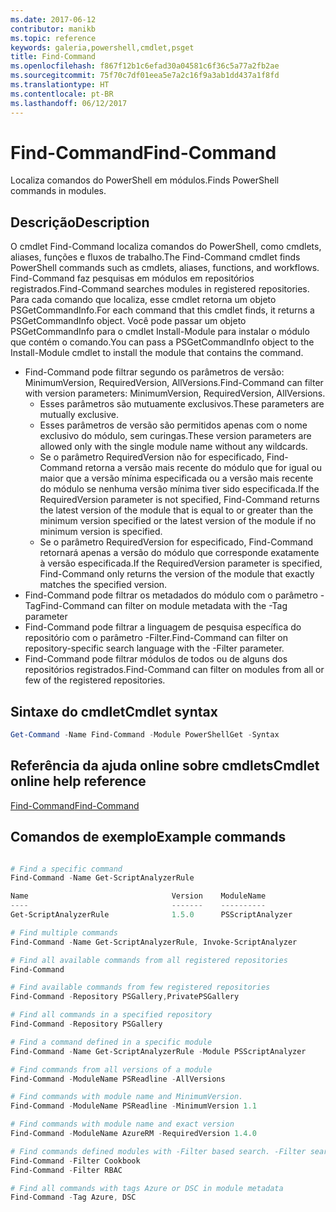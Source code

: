 ```yaml
---
ms.date: 2017-06-12
contributor: manikb
ms.topic: reference
keywords: galeria,powershell,cmdlet,psget
title: Find-Command
ms.openlocfilehash: f867f12b1c6efad30a04581c6f36c5a77a2fb2ae
ms.sourcegitcommit: 75f70c7df01eea5e7a2c16f9a3ab1dd437a1f8fd
ms.translationtype: HT
ms.contentlocale: pt-BR
ms.lasthandoff: 06/12/2017
---
```

# <a name="find-command"></a><span data-ttu-id="dbf8f-103">Find-Command</span><span class="sxs-lookup"><span data-stu-id="dbf8f-103">Find-Command</span></span>

<span data-ttu-id="dbf8f-104">Localiza comandos do PowerShell em módulos.</span><span class="sxs-lookup"><span data-stu-id="dbf8f-104">Finds PowerShell commands in modules.</span></span>

## <a name="description"></a><span data-ttu-id="dbf8f-105">Descrição</span><span class="sxs-lookup"><span data-stu-id="dbf8f-105">Description</span></span>
<span data-ttu-id="dbf8f-106">O cmdlet Find-Command localiza comandos do PowerShell, como cmdlets, aliases, funções e fluxos de trabalho.</span><span class="sxs-lookup"><span data-stu-id="dbf8f-106">The Find-Command cmdlet finds PowerShell commands such as cmdlets, aliases, functions, and workflows.</span></span> <span data-ttu-id="dbf8f-107">Find-Command faz pesquisas em módulos em repositórios registrados.</span><span class="sxs-lookup"><span data-stu-id="dbf8f-107">Find-Command searches modules in registered repositories.</span></span>
<span data-ttu-id="dbf8f-108">Para cada comando que localiza, esse cmdlet retorna um objeto PSGetCommandInfo.</span><span class="sxs-lookup"><span data-stu-id="dbf8f-108">For each command that this cmdlet finds, it returns a PSGetCommandInfo object.</span></span> <span data-ttu-id="dbf8f-109">Você pode passar um objeto PSGetCommandInfo para o cmdlet Install-Module para instalar o módulo que contém o comando.</span><span class="sxs-lookup"><span data-stu-id="dbf8f-109">You can pass a PSGetCommandInfo object to the Install-Module cmdlet to install the module that contains the command.</span></span>

- <span data-ttu-id="dbf8f-110">Find-Command pode filtrar segundo os parâmetros de versão: MinimumVersion, RequiredVersion, AllVersions.</span><span class="sxs-lookup"><span data-stu-id="dbf8f-110">Find-Command can filter with version parameters: MinimumVersion, RequiredVersion, AllVersions.</span></span>
  - <span data-ttu-id="dbf8f-111">Esses parâmetros são mutuamente exclusivos.</span><span class="sxs-lookup"><span data-stu-id="dbf8f-111">These parameters are mutually exclusive.</span></span>
  - <span data-ttu-id="dbf8f-112">Esses parâmetros de versão são permitidos apenas com o nome exclusivo do módulo, sem curingas.</span><span class="sxs-lookup"><span data-stu-id="dbf8f-112">These version parameters are allowed only with the single module name without any wildcards.</span></span>
  - <span data-ttu-id="dbf8f-113">Se o parâmetro RequiredVersion não for especificado, Find-Command retorna a versão mais recente do módulo que for igual ou maior que a versão mínima especificada ou a versão mais recente do módulo se nenhuma versão mínima tiver sido especificada.</span><span class="sxs-lookup"><span data-stu-id="dbf8f-113">If the RequiredVersion parameter is not specified, Find-Command returns the latest version of the module that is equal to or greater than the minimum version specified or the latest version of the module if no minimum version is specified.</span></span>
  - <span data-ttu-id="dbf8f-114">Se o parâmetro RequiredVersion for especificado, Find-Command retornará apenas a versão do módulo que corresponde exatamente à versão especificada.</span><span class="sxs-lookup"><span data-stu-id="dbf8f-114">If the RequiredVersion parameter is specified, Find-Command only returns the version of the module that exactly matches the specified version.</span></span>
- <span data-ttu-id="dbf8f-115">Find-Command pode filtrar os metadados do módulo com o parâmetro -Tag</span><span class="sxs-lookup"><span data-stu-id="dbf8f-115">Find-Command can filter on module metadata with the -Tag parameter</span></span>
- <span data-ttu-id="dbf8f-116">Find-Command pode filtrar a linguagem de pesquisa específica do repositório com o parâmetro -Filter.</span><span class="sxs-lookup"><span data-stu-id="dbf8f-116">Find-Command can filter on repository-specific search language with the -Filter parameter.</span></span>
- <span data-ttu-id="dbf8f-117">Find-Command pode filtrar módulos de todos ou de alguns dos repositórios registrados.</span><span class="sxs-lookup"><span data-stu-id="dbf8f-117">Find-Command can filter on modules from all or few of the registered repositories.</span></span>

## <a name="cmdlet-syntax"></a><span data-ttu-id="dbf8f-118">Sintaxe do cmdlet</span><span class="sxs-lookup"><span data-stu-id="dbf8f-118">Cmdlet syntax</span></span>
```powershell
Get-Command -Name Find-Command -Module PowerShellGet -Syntax
```

## <a name="cmdlet-online-help-reference"></a><span data-ttu-id="dbf8f-119">Referência da ajuda online sobre cmdlets</span><span class="sxs-lookup"><span data-stu-id="dbf8f-119">Cmdlet online help reference</span></span>

[<span data-ttu-id="dbf8f-120">Find-Command</span><span class="sxs-lookup"><span data-stu-id="dbf8f-120">Find-Command</span></span>](http://go.microsoft.com/fwlink/?LinkId=733636)

## <a name="example-commands"></a><span data-ttu-id="dbf8f-121">Comandos de exemplo</span><span class="sxs-lookup"><span data-stu-id="dbf8f-121">Example commands</span></span>
```powershell

# Find a specific command
Find-Command -Name Get-ScriptAnalyzerRule

Name                                Version    ModuleName                          Repository
----                                -------    ----------                          ----------
Get-ScriptAnalyzerRule              1.5.0      PSScriptAnalyzer                    PSGallery

# Find multiple commands
Find-Command -Name Get-ScriptAnalyzerRule, Invoke-ScriptAnalyzer

# Find all available commands from all registered repositories
Find-Command

# Find available commands from few registered repositories
Find-Command -Repository PSGallery,PrivatePSGallery

# Find all commands in a specified repository
Find-Command -Repository PSGallery

# Find a command defined in a specific module
Find-Command -Name Get-ScriptAnalyzerRule -Module PSScriptAnalyzer

# Find commands from all versions of a module
Find-Command -ModuleName PSReadline -AllVersions

# Find commands with module name and MinimumVersion.
Find-Command -ModuleName PSReadline -MinimumVersion 1.1

# Find commands with module name and exact version
Find-Command -ModuleName AzureRM -RequiredVersion 1.4.0

# Find commands defined modules with -Filter based search. -Filter searches in description and module names
Find-Command -Filter Cookbook
Find-Command -Filter RBAC

# Find all commands with tags Azure or DSC in module metadata
Find-Command -Tag Azure, DSC

```

